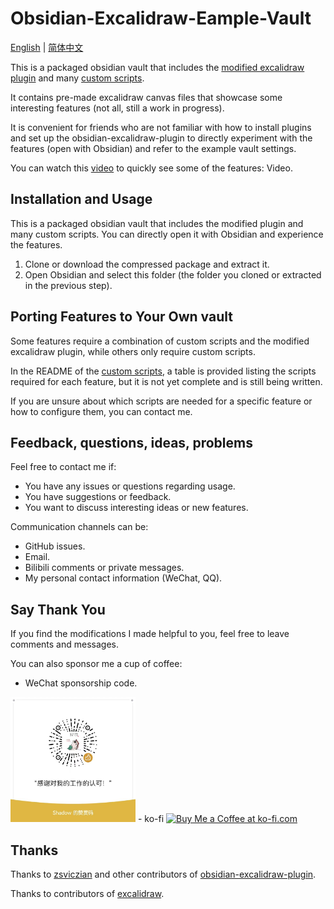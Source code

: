 # Obsidian-Excalidraw-Eample-Vault

[English](./README.md) | [简体中文](docs/README_ZH.md)

This is a packaged obsidian vault that includes the [modified excalidraw plugin](https://github.com/Bowen-0x00/obsidian-excalidraw-plugin-ymjr) and many [custom scripts](https://github.com/Bowen-0x00/obsidian-excalidraw-scripts). 

It contains pre-made excalidraw canvas files that showcase some interesting features (not all, still a work in progress).

It is convenient for friends who are not familiar with how to install plugins and set up the obsidian-excalidraw-plugin to directly experiment with the features (open with Obsidian) and refer to the example vault settings.

You can watch this [video](https://www.bilibili.com/video/BV1zN4y1H7Dx/?vd_source=2a4c442f72a74e8d915c1fb5f59d4ba4) to quickly see some of the features: Video.

## Installation and Usage
This is a packaged obsidian vault that includes the modified plugin and many custom scripts. You can directly open it with Obsidian and experience the features.

1. Clone or download the compressed package and extract it.
2. Open Obsidian and select this folder (the folder you cloned or extracted in the previous step).

## Porting Features to Your Own vault
Some features require a combination of custom scripts and the modified excalidraw plugin, while others only require custom scripts.

In the README of the [custom scripts](https://github.com/Bowen-0x00/obsidian-excalidraw-scripts), a table is provided listing the scripts required for each feature, but it is not yet complete and is still being written.

If you are unsure about which scripts are needed for a specific feature or how to configure them, you can contact me.

## Feedback, questions, ideas, problems
Feel free to contact me if:

- You have any issues or questions regarding usage.
- You have suggestions or feedback.
- You want to discuss interesting ideas or new features.

Communication channels can be:
- GitHub issues.
- Email.
- Bilibili comments or private messages.
- My personal contact information (WeChat, QQ).


## Say Thank You
If you find the modifications I made helpful to you, feel free to leave comments and messages.

You can also sponsor me a cup of coffee:
- WeChat sponsorship code.
<img src="images/赞助码.jpg" width="200px">
- ko-fi
  <a href='https://ko-fi.com/G2G3SY16R' target='_blank'><img height='36' style='border:0px;height:36px;' src='https://storage.ko-fi.com/cdn/kofi2.png?v=3' border='0' alt='Buy Me a Coffee at ko-fi.com' /></a>

## Thanks
Thanks to [zsviczian](https://github.com/zsviczian) and other contributors of [obsidian-excalidraw-plugin](https://github.com/zsviczian/obsidian-excalidraw-plugin).

Thanks to contributors of [excalidraw](https://github.com/excalidraw/excalidraw).